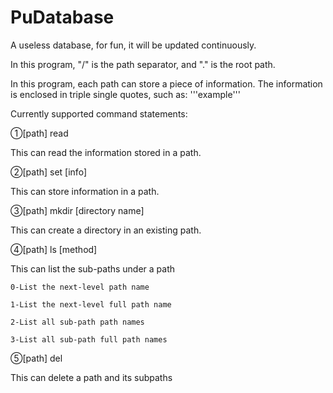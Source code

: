 # PuDatabase
A useless database, for fun, it will be updated continuously.



In this program, "/" is the path separator, and "." is the root path.

In this program, each path can store a piece of information. The information is enclosed in triple single quotes, such as: '''example'''



Currently supported command statements:

①[path] read

This can read the information stored in a path.

②[path] set [info]

This can store information in a path.

③[path] mkdir [directory name]

This can create a directory in an existing path.

④[path] ls [method]

This can list the sub-paths under a path

	0-List the next-level path name
	
	1-List the next-level full path name
	
	2-List all sub-path path names
	
	3-List all sub-path full path names
	
⑤[path] del

This can delete a path and its subpaths